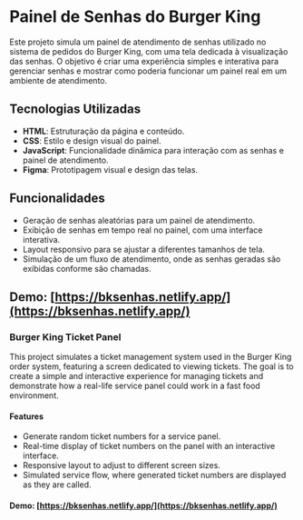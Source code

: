 # Painel de Senhas do Burger King

Este projeto simula um painel de atendimento de senhas utilizado no sistema de pedidos do Burger King, com uma tela dedicada à visualização das senhas. O objetivo é criar uma experiência simples e interativa para gerenciar senhas e mostrar como poderia funcionar um painel real em um ambiente de atendimento.

## Tecnologias Utilizadas

- **HTML**: Estruturação da página e conteúdo.
- **CSS**: Estilo e design visual do painel.
- **JavaScript**: Funcionalidade dinâmica para interação com as senhas e painel de atendimento.
- **Figma**: Prototipagem visual e design das telas.

## Funcionalidades

- Geração de senhas aleatórias para um painel de atendimento.
- Exibição de senhas em tempo real no painel, com uma interface interativa.
- Layout responsivo para se ajustar a diferentes tamanhos de tela.
- Simulação de um fluxo de atendimento, onde as senhas geradas são exibidas conforme são chamadas.

## Demo: [https://bksenhas.netlify.app/](https://bksenhas.netlify.app/)

### Burger King Ticket Panel

This project simulates a ticket management system used in the Burger King order system, featuring a screen dedicated to viewing tickets. The goal is to create a simple and interactive experience for managing tickets and demonstrate how a real-life service panel could work in a fast food environment.

#### Features

- Generate random ticket numbers for a service panel.
- Real-time display of ticket numbers on the panel with an interactive interface.
- Responsive layout to adjust to different screen sizes.
- Simulated service flow, where generated ticket numbers are displayed as they are called.

#### Demo: [https://bksenhas.netlify.app/](https://bksenhas.netlify.app/)
